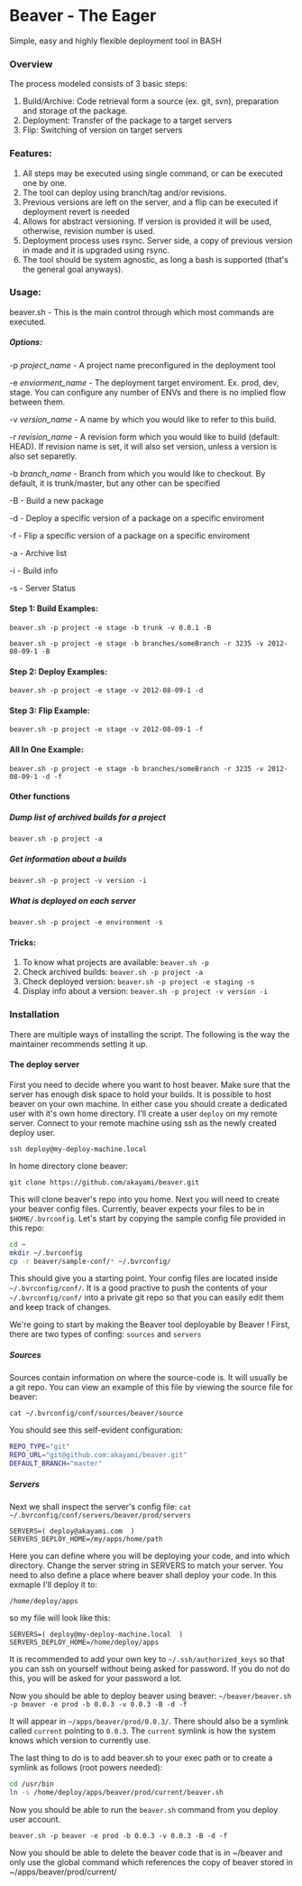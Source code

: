 Beaver - The Eager
======

Simple, easy and highly flexible deployment tool in BASH


### Overview

The process modeled consists of 3 basic steps:

1. Build/Archive: Code retrieval form a source (ex. git, svn), preparation and storage of the package.
2. Deployment: Transfer of the package to a target servers
3. Flip: Switching of version on target servers

### Features:

1. All steps may be executed using single command, or can be executed one by one.
2. The tool can deploy using branch/tag and/or revisions.
3. Previous versions are left on the server, and a flip can be executed if deployment revert is needed
4. Allows for abstract versioning. If version is provided it will be used, otherwise, revision number is used.
5. Deployment process uses rsync. Server side, a copy of previous version in made and it is upgraded using rsync.
6. The tool should be system agnostic, as long a bash is supported (that's the general goal anyways).

### Usage:

beaver.sh - This is the main control through which most commands are executed.

##### Options:

-p *project_name* - A project name preconfigured in the deployment tool

-e *enviorment_name* - The deployment target enviroment. Ex. prod, dev, stage. You can configure any number of ENVs and there is no implied flow between them.

-v *version_name* - A name by which you would like to refer to this build.

-r *revision_name* - A revision form which you would like to build (default: HEAD). If revision name is set, it will also set version, unless a version is also set separetly.

-b *branch_name* - Branch from which you would like to checkout. By default, it is trunk/master, but any other can be specified

-B - Build a new package

-d - Deploy a specific version of a package on a specific enviroment

-f - Flip a specific version of a package on a specific enviroment

-a - Archive list

-i - Build info

-s - Server Status


#### Step 1: Build Examples:
`beaver.sh -p project -e stage -b trunk -v 0.0.1 -B`

`beaver.sh -p project -e stage -b branches/someBranch -r 3235 -v 2012-08-09-1 -B`

#### Step 2: Deploy Examples:
`beaver.sh -p project -e stage -v 2012-08-09-1 -d`

#### Step 3: Flip Example:
`beaver.sh -p project -e stage -v 2012-08-09-1 -f`

#### All In One Example:
`beaver.sh -p project -e stage -b branches/someBranch -r 3235 -v 2012-08-09-1 -d -f`

#### Other functions
##### Dump list of archived builds for a project
`beaver.sh -p project -a`
##### Get information about a builds
`beaver.sh -p project -v version -i`
##### What is deployed on each server
`beaver.sh -p project -e environment -s`

#### Tricks:
1. To know what projects are available: `beaver.sh -p`  
2. Check archived builds: `beaver.sh -p project -a`
3. Check deployed version: `beaver.sh -p project -e staging -s`
4. Display info about a version: `beaver.sh -p project -v version -i`

### Installation

There are multiple ways of installing the script. The following is the way the maintainer recommends setting it up. 

#### The deploy server
First you need to decide where you want to host beaver. Make sure that the server has enough disk space to hold your builds. It is possible to host beaver on your own machine.
In either case you should create a dedicated user with it's own home directory. I'll create a user `deploy` on my remote server. Connect to your remote machine using ssh as the newly created deploy user. 

`ssh deploy@my-deploy-machine.local`

In home directory clone beaver:

`git clone https://github.com/akayami/beaver.git`

This will clone beaver's repo into you home.
Next you will need to create your beaver config files. Currently, beaver expects your files to be in `$HOME/.bvrconfig`. Let's start by copying the sample config file provided in this repo:

```bash
cd ~
mkdir ~/.bvrconfig
cp -r beaver/sample-conf/* ~/.bvrconfig/
```
This should give you a starting point. 
Your config files are located inside `~/.bvrconfig/conf/`. It is a good practive to push the contents of your `~/.bvrconfig/conf/` into a  private git repo so that you can easily edit them and keep track of changes. 

We're going to start by making the Beaver tool deployable by Beaver !
First, there are two types of confing: 
`sources` and `servers`

##### Sources
Sources contain information on where the source-code is. It will usually be a git repo. You can view an example of this file by viewing the source file for beaver:

`cat ~/.bvrconfig/conf/sources/beaver/source`

You should see this self-evident configuration:

```bash
REPO_TYPE="git"
REPO_URL="git@github.com:akayami/beaver.git"
DEFAULT_BRANCH="master"
```

##### Servers
Next we shall inspect the server's config file:
`cat ~/.bvrconfig/conf/servers/beaver/prod/servers`

```
SERVERS=( deploy@akayami.com  )
SERVERS_DEPLOY_HOME=/my/apps/home/path
```

Here you can define where you will be deploying your code, and into which directory. 
Change the server string in SERVERS to match your server.
You need to also define a place where beaver shall deploy your code. In this exmaple I'll deploy it to: 

```
/home/deploy/apps
```

so my file will look like this:
```
SERVERS=( deploy@my-deploy-machine.local  )
SERVERS_DEPLOY_HOME=/home/deploy/apps
```
It is recommended to add your own key to `~/.ssh/authorized_keys` so that you can ssh on yourself without being asked for password. If you do not do this, you will be asked for your password a lot.

Now you should be able to deploy beaver using beaver:
`~/beaver/beaver.sh -p beaver -e prod -b 0.0.3 -v 0.0.3 -B -d -f`

It will appear in `~/apps/beaver/prod/0.0.3/`. There should also be a symlink called `current` pointing to `0.0.3`. The `current` symlink is how the system knows which version to currently use. 

The last thing to do is to add beaver.sh to your exec path or to create a symlink as follows (root powers needed):
```bash
cd /usr/bin
ln -s /home/deploy/apps/beaver/prod/current/beaver.sh
```

Now you should be able to run the `beaver.sh` command from you deploy user account.

```
beaver.sh -p beaver -e prod -b 0.0.3 -v 0.0.3 -B -d -f
```

Now you should be able to delete the beaver code that is in ~/beaver and only use the global command which references the copy of beaver stored in ~/apps/beaver/prod/current/


